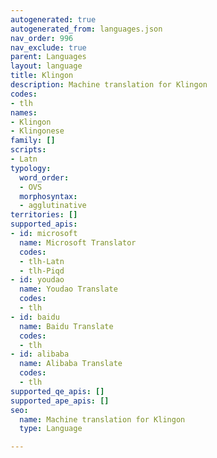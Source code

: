 ```yaml
---
autogenerated: true
autogenerated_from: languages.json
nav_order: 996
nav_exclude: true
parent: Languages
layout: language
title: Klingon
description: Machine translation for Klingon
codes:
- tlh
names:
- Klingon
- Klingonese
family: []
scripts:
- Latn
typology:
  word_order:
  - OVS
  morphosyntax:
  - agglutinative
territories: []
supported_apis:
- id: microsoft
  name: Microsoft Translator
  codes:
  - tlh-Latn
  - tlh-Piqd
- id: youdao
  name: Youdao Translate
  codes:
  - tlh
- id: baidu
  name: Baidu Translate
  codes:
  - tlh
- id: alibaba
  name: Alibaba Translate
  codes:
  - tlh
supported_qe_apis: []
supported_ape_apis: []
seo:
  name: Machine translation for Klingon
  type: Language

---
```


